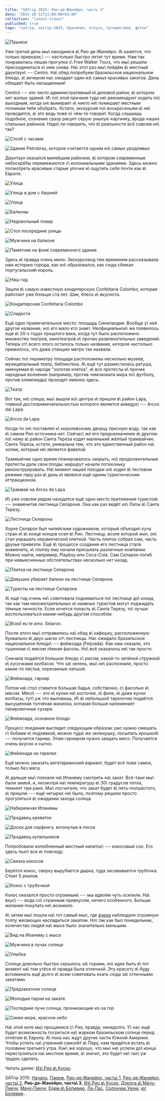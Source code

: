 ```yaml
---
title: "SATrip 2015: Рио-де-Жанейро, часть 3"
date: "2015-10-12T11:00:00+03:00"
collection: "latest-travel"
published: true
tags: "satrip, satrip-2015, бразилия, отпуск, путешествие, фотки"
---
```


![](/images/travel/2015-09-satrip/rio-3-cover.jpg "Прыжок")

Уже третий день мы\ находимся в\ Рио-де-Жанейро. А\ кажется, что только приехали,\ --- настолько быстро летит тут время.
Нам так понравилась пешая прогулка с\ Free Walker Tours, что мы\ решили присоединиться к\ ним снова. На\ этот раз
мы\ пойдём в\ местный даунтаун\ --- Centro. На\ обед попробуем бразильское национальное блюдо, а\ вечером нас ожидает
один из\ самых красивых закатов. День обещает быть насыщенным!

<!--more-->

Centro\ --- это чисто административный и\ деловой район, в\ котором нет жилых зданий. И\ по\ этой причине туда
не\ рекомендуют ходить по\ выходным, когда он\ вымирает и\ никто не\ помешает местным гопникам тебя обобрать. Кстати,
экскурсия по\ воскресеньям и\ не\ проводится, а\ это ведь тоже о\ чём-то говорит. Когда слышишь подобное, сознание
сразу рисует серую унылую картинку, вроде наших спальных районов. Надо\ ли говорить, что в\ реальности всё совсем
не\ так?

![](/images/travel/2015-09-satrip/rio-3-centro-clock.jpg "Столб с часами")

![Здание Petrobras, которое считается одним из\ самых уродливых](/images/travel/2015-09-satrip/rio-3-petrobras.jpg "Здание Petrobras, которое считается одним из самых уродливых")

Даунтаун оказался милейшим районом, в\ котором современные небоскрёбы перемежаются с\ колониальными зданиями. Здесь
можно посмотреть красивые старые улочки и\ ощутить себя почти как в\ Европе.

![](/images/travel/2015-09-satrip/rio-3-street-1.jpg "Улица")

![](/images/travel/2015-09-satrip/rio-3-street-2.jpg "Улица и дом с башней")

![](/images/travel/2015-09-satrip/rio-3-street-3.jpg "Улица")

![](/images/travel/2015-09-satrip/rio-3-street-4.jpg "Балконы")

![](/images/travel/2015-09-satrip/rio-3-street-5.jpg "Недовольный повар")

![](/images/travel/2015-09-satrip/rio-3-street-6.jpg "Стол посередине улицы")

![](/images/travel/2015-09-satrip/rio-3-street-7.jpg "Мужчина на балконе")

![](/images/travel/2015-09-satrip/rio-3-street-8.jpg "Памятник на фоне современного здания")

Здесь и\ правда очень мило. Экскурсовод тем временем рассказывала нам историю города, как он\ образовался, как сюда
сбежал португальский король.

![Наш гид](/images/travel/2015-09-satrip/rio-3-guide.jpg "Наш гид")

Зашли в\ самую известную кондитерскую Confeitaria Colombo, которая работает уже больше ста лет. Шик, блеск и\ вкуснота.

![](/images/travel/2015-09-satrip/rio-3-confectioner-1.jpg "Кондитерская Confeitaria Colombo")

![](/images/travel/2015-09-satrip/rio-3-confectioner-2.jpg "Сладости")

Ещё одно примечательное место: площадь Синеландия. Вообще у\ неё другое название, но\ его мало кто знает.
Неофициальное\ же появилось ещё в\ 20-х годах прошлого века, когда тут было расположено множество театров, кинотеатров
и\ прочих развлекательных заведений. Теперь от\ всего этого осталось только название, которое настолько прижилось, что
даже станцию метро так назвали.

Сейчас по\ периметру площади расположены несколько музеев, муниципальный театр, библиотека. А\ ещё тут разместилась
ратуша, именуемая в\ народе "золотая клетка", и\ все протесты и\ прочие народные волнения (например, против чемпионата
мира по\ футболу, против олимпиады) проходят именно здесь.

![Театр](/images/travel/2015-09-satrip/rio-3-theater.jpg "Театр")

Вот так, не\ спеша, мы\ вышли из\ центра и\ пришли в\ район Lapa, главной достопримечательностью которого является
акведук\ --- Arcos da\ Lapa.

![](/images/travel/2015-09-satrip/rio-3-aqueduct.jpg "Arcos da Lapa")

Когда-то он\ поставлял к\ королевскому дворцу пресную воду, так как в\ самом Рио источника нет. Сейчас\ же его
предназначение в\ другом: по\ нему в\ район Санта Тереза ездит маленький жёлтый трамвайчик. Санта Тереза, кстати,
уникальна тем, что это единственный район на\ холме, который не\ является фавелой.

Трамвайчик одно время планировалось закрыть, но\ продолжительные протесты дали свои плоды: маршрут начали потихоньку
реконструировать. На\ момент нашей поездки он\ ходил в\ тестовом режиме пару раз в\ день и\ являлся ещё одним
туристическим аттракционом.

![](/images/travel/2015-09-satrip/rio-3-aqueduct-tram.jpg "Трамвай на Arcos da Lapa")

И\ уже совсем рядом находится ещё одно место притяжения туристов\ --- знаменитая лестница Селарона. Она как раз ведёт
из\ Лапы в\ Санта Терезу.

![](/images/travel/2015-09-satrip/rio-3-selaron-overview.jpg "Лестница Селарона")

Хорхе Селарон был чилийским художником, который объездил кучу стран и\ в\ конце концов осел в\ Рио. Лестницу, возле
которой жил, он\ стал украшать керамической плиткой. Часть плиток собрал сам, часть друзья привезли. Ещё в\ процессе
создания его лестница стала знаменита, и\ плитку ему начали присылать различные компании. Можно найти, например, Playboy
или Coca-Cola. Сам Селарон погиб при невыясненных обстоятельствах несколько нет назад.

![](/images/travel/2015-09-satrip/rio-3-selaron-1.jpg "Плитка на лестнице Селарона")

![](/images/travel/2015-09-satrip/rio-3-selaron-2.jpg "Девушка убирает балкон на лестнице Селарона")

![](/images/travel/2015-09-satrip/rio-3-selaron-3.jpg "Туристы на лестнице Селарона")

А\ ещё гид очень не\ советовала подниматься по\ лестнице до\ конца, так как там неосмотрительных и\ наивных туристов
могут поджидать тёмные личности. Если хочется попасть в\ Санта Терезу, то\ лучше воспользоваться каким-нибудь другом
способом.

![](/images/travel/2015-09-satrip/rio-3-selaron-4.jpg "Brasil eu te amo. Selaron.")

После этого мы\ отправились на\ обед в\ кафешку, расположенную буквально в\ двух шагах от\ лестницы. Нас ожидало
бразильское национальное блюдо\ --- фейжоада (Feijoada). Как нам сказали, это тушенная с\ мясом тёмная фасоль. Но\ всё
оказалось не\ так просто.

Сначала подаётся большое блюдо с\ рисом, какой-то зелёной стружкой и\ кусочками колбасок. Что за\ зелень,
мы\ не\ распознали, просто какие-то листья, порезанные лапшой.

![](/images/travel/2015-09-satrip/rio-3-feijoada-1.jpg "Фейжоада, гарнир")

Потом на\ стол ставится большая бадья, собственно, с\ фасолью и\ мясом. Мясо\ --- это и\ куски на\ косточке, и\ филе,
и\ даже куски колбасы, тут\ уж что выловишь. И\ в\ небольшой тарелочке подаётся высушенная толчёная маниока, которая
больше напоминает панировочные сухари.

![](/images/travel/2015-09-satrip/rio-3-feijoada-2.jpg "Фейжоада, основное блюдо")

Процесс поедания выглядит следующим образом: рис нужно смешать с\ бобами и\ подливкой, можно туда\ же зеленушку,
посыпать крошкой\ --- получится гарнир. Этим гарниром нужно заедать мясо. Получается очень вкусно и сытно.

![](/images/travel/2015-09-satrip/rio-3-feijoada-3.jpg "Фейжоада на тарелке")

Ещё можно заказать вегетарианский вариант, будет всё тоже самое, только без мяса.

А\ дальше мы\ поехали на\ Ипанему смотреть на\ закат. Всё-таки мы\ были зимой, и, несмотря на\ температуру
в\ 30\ градусов тепла, темнеет там рано. Мы\ посчитали, что закат будет в\ пять-полшестого, а\ пришли\ --- ещё четырех
не\ было, поэтому решили просто прогуляться в\ ожидании захода солнца.

![](/images/travel/2015-09-satrip/rio-3-wakling-1.jpg "Набережная Ипанемы")

![](/images/travel/2015-09-satrip/rio-3-wakling-2.jpg "Продавец креветок")

![](/images/travel/2015-09-satrip/rio-3-wakling-3.jpg "Доски для серфинга, воткнутые в песок")

![](/images/travel/2015-09-satrip/rio-3-wakling-4.jpg "Продавец купальников")

Попробовали излюбленный местный напиток\ --- кокосовый сок. Его здесь пьют все и\ повсюду.

![](/images/travel/2015-09-satrip/rio-3-coconuts-bunch.jpg "Связка кокосов")

Берётся кокос, сверху вырубается дырка, туда засовывается трубочка. Стоит 5 реалов.

![](/images/travel/2015-09-satrip/rio-3-coconut.jpg "Кокос с трубочкой")

Кокос оказался просто огромным\ --- мы вдвоём чуть осилили. На\ вкус\ --- вода со\ странным привкусом, ничего
особенного. Больше желания покупать не\ возникло.

А\ затем мы\ пошли на\ тот самый мыс, где [вчера][cape] наблюдали огромную толпу желающих насладиться закатом. Но\ так
как был понедельник, количество людей на\ мысе было значительно меньшим.

![](/images/travel/2015-09-satrip/rio-3-cape.jpg "Вид на Ипанему с мыса")

![](/images/travel/2015-09-satrip/rio-3-sunbath-1.jpg "Мужчина в лучах солнца")

![](/images/travel/2015-09-satrip/rio-3-sunbath-2.jpg "Улыбка")

Солнце довольно быстро скрылось за\ горами, но\ идея быть в\ тот момент на\ том утёсе и\ правда была отличной. Эту
красоту я\ буду вспоминать ещё долго и\ всем советовать ехать сюда за\ отличными закатами.

![](/images/travel/2015-09-satrip/rio-3-sunset-1.jpg "Предзакатное солнце")

![](/images/travel/2015-09-satrip/rio-3-sunset-2.jpg "Молодые парни на закате")

![](/images/travel/2015-09-satrip/rio-3-sunset-3.jpg "Последние лучи солнца, проникающие из-за гор")

![](/images/travel/2015-09-satrip/rio-3-sunset-4.jpg "Синее море, красное небо")

На\ этой ноте мы\ прощаемся с\ Рио, правда, ненадолго. У\ нас ещё будет возможность погреться на\ жарком бразильском
солнце перед отлётом в\ Европу. А\ пока нас ждут другие части Южной Америки. Чтобы успеть на\ утренний самолёт в\ Перу,
нам придётся встать в\ половине третьего утра. Как\ же хорошо, что мы\ не\ успели до\ конца перестроиться на\ местное
время, а\ значит, это будет не\ так\ уж трудно сделать.

Читать далее: [Из\ Рио в\ Куско](/post/satrip-2015-rio-to-cusco/).

SATrip 2015:
[Начало](/post/satrip-2015-paris/),
[Париж](/post/satrip-2015-paris/),
[Рио-де-Жанейро, часть\ 1](/post/satrip-2015-rio-1/),
[Рио-де-Жанейро, часть\ 2](/post/satrip-2015-rio-2/),
**Рио-де-Жанейро, часть\ 3**,
[Из\ Рио в\ Куско](/post/satrip-2015-rio-to-cusco/),
[Дорога в\ Мачу-Пикчу](/post/satrip-2015-road-to-machu-picchu/),
[Мачу-Пикчу](/post/satrip-2015-machu-picchu/),
[Едем в\ Боливию](/post/satrip-2015-to-bolivia/),
[Ла-Пас](/post/satrip-2015-la-paz/),
[Солончак Уюни](/post/satrip-2015-uyuni-salt-flats/),
[юг Боливии](/post/satrip-2015-south-of-bolivia/)...

[cape]: /post/satrip-2015-rio-2/#rio-2-sunset-watchers
